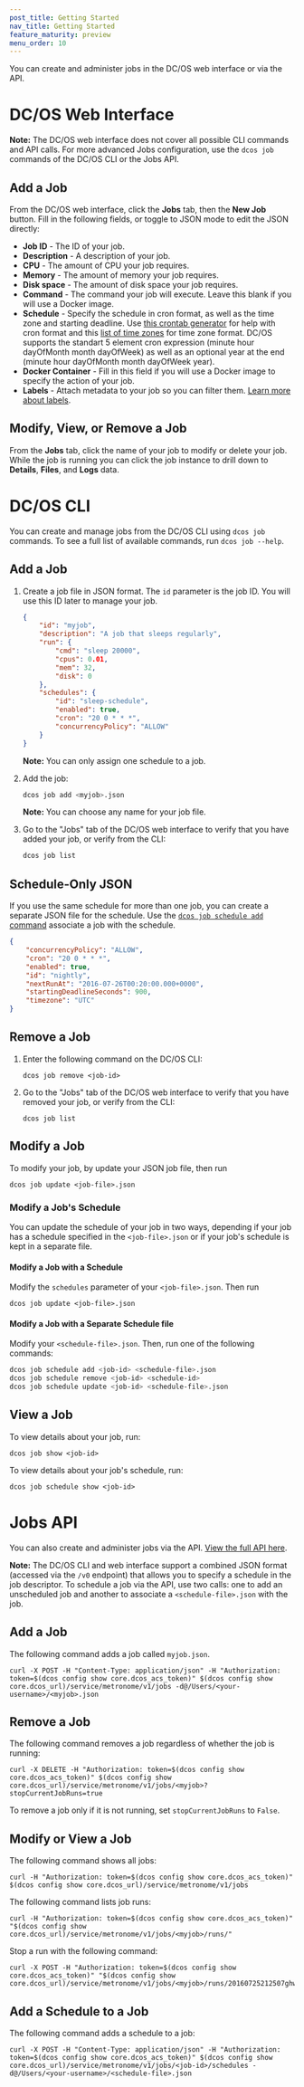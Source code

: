 ```yaml
---
post_title: Getting Started
nav_title: Getting Started
feature_maturity: preview
menu_order: 10
---
```


You can create and administer jobs in the DC/OS web interface or via the API.

# DC/OS Web Interface

**Note:** The DC/OS web interface does not cover all possible CLI commands and API calls. For more advanced Jobs configuration, use the `dcos job` commands of the DC/OS CLI or the Jobs API.

## Add a Job

From the DC/OS web interface, click the **Jobs** tab, then the **New Job** button. Fill in the following fields, or toggle to JSON mode to edit the JSON directly:

* **Job ID** - The ID of your job.
* **Description** - A description of your job.
* **CPU** - The amount of CPU your job requires.
* **Memory** - The amount of memory your job requires.
* **Disk space** - The amount of disk space your job requires.
* **Command** - The command your job will execute. Leave this blank if you will use a Docker image.
* **Schedule** - Specify the schedule in cron format, as well as the time zone and starting deadline. Use [this crontab generator](http://crontab.guru) for help with cron format and this [list of time zones](http://www.timeanddate.com/time/zones/) for time zone format. DC/OS supports the standart 5 element cron expression (minute hour dayOfMonth month dayOfWeek) as well as an optional year at the end (minute hour dayOfMonth month dayOfWeek year).
* **Docker Container** - Fill in this field if you will use a Docker image to specify the action of your job.
* **Labels** - Attach metadata to your job so you can filter them. [Learn more about labels](/docs/1.8/usage/tutorials/task-labels.md).

## Modify, View, or Remove a Job

From the **Jobs** tab, click the name of your job to modify or delete your job. While the job is running you can click the job instance to drill down to **Details**, **Files**, and **Logs** data.

# DC/OS CLI
  
You can create and manage jobs from the DC/OS CLI using `dcos job` commands. To see a full list of available commands, run `dcos job --help`.
 
## Add a Job
 
1. Create a job file in JSON format. The `id` parameter is the job ID. You will use this ID later to manage your job.
 
    ```json
    {
        "id": "myjob",
        "description": "A job that sleeps regularly",
        "run": {
            "cmd": "sleep 20000",
            "cpus": 0.01,
            "mem": 32,
            "disk": 0
        },
        "schedules": {
            "id": "sleep-schedule",
            "enabled": true,
            "cron": "20 0 * * *",
            "concurrencyPolicy": "ALLOW"
        }
    }
    ```
 
     **Note:** You can only assign one schedule to a job.
 
1. Add the job:
    ```bash
    dcos job add <myjob>.json
    ```
 
    **Note:** You can choose any name for your job file.
 
1. Go to the "Jobs" tab of the DC/OS web interface to verify that you have added your job, or verify from the CLI:
    ```bash
    dcos job list
    ```
 
## Schedule-Only JSON
 
If you use the same schedule for more than one job, you can create a separate JSON file for the schedule. Use the [`dcos job schedule add` command](#add-sched) associate a job with the schedule.
 
```json
{
    "concurrencyPolicy": "ALLOW",
    "cron": "20 0 * * *",
    "enabled": true,
    "id": "nightly",
    "nextRunAt": "2016-07-26T00:20:00.000+0000",
    "startingDeadlineSeconds": 900,
    "timezone": "UTC"
}
```
 
## Remove a Job
 
1. Enter the following command on the DC/OS CLI:
 
    ```
    dcos job remove <job-id>
    ```
 
1. Go to the "Jobs" tab of the DC/OS web interface to verify that you have removed your job, or verify from the CLI:
 
    ```
    dcos job list
    ```
 
## Modify a Job
 
To modify your job, by update your JSON job file, then run
 
```
dcos job update <job-file>.json
```

### Modify a Job's Schedule

You can update the schedule of your job in two ways, depending if your job has a schedule specified in the `<job-file>.json` or if your job's schedule is kept in a separate file.

#### Modify a Job with a Schedule

Modify the `schedules` parameter of your `<job-file>.json`. Then run

```
dcos job update <job-file>.json
```

#### Modify a Job with a Separate Schedule file

Modify your `<schedule-file>.json`. Then, run one of the following commands:
 
```bash
dcos job schedule add <job-id> <schedule-file>.json
dcos job schedule remove <job-id> <schedule-id>
dcos job schedule update <job-id> <schedule-file>.json
```
 
## View a Job

To view details about your job, run:
 
```
dcos job show <job-id>
```
 
To view details about your job's schedule, run:
 
```
dcos job schedule show <job-id>
```

# Jobs API

You can also create and administer jobs via the API. [View the full API here](http://dcos.github.io/metronome/docs/generated/api.html).

**Note:** The DC/OS CLI and web interface support a combined JSON format (accessed via the `/v0` endpoint) that allows you to specify a schedule in the job descriptor. To schedule a job via the API, use two calls: one to add an unscheduled job and another to associate a `<schedule-file>.json` with the job.

## Add a Job

The following command adds a job called `myjob.json`.

```
curl -X POST -H "Content-Type: application/json" -H "Authorization: token=$(dcos config show core.dcos_acs_token)" $(dcos config show core.dcos_url)/service/metronome/v1/jobs -d@/Users/<your-username>/<myjob>.json
```

## Remove a Job

The following command removes a job regardless of whether the job is running:
```
curl -X DELETE -H "Authorization: token=$(dcos config show core.dcos_acs_token)" $(dcos config show core.dcos_url)/service/metronome/v1/jobs/<myjob>?stopCurrentJobRuns=true
```

To remove a job only if it is not running, set `stopCurrentJobRuns` to `False`.

## Modify or View a Job

The following command shows all jobs:

```
curl -H "Authorization: token=$(dcos config show core.dcos_acs_token)" $(dcos config show core.dcos_url)/service/metronome/v1/jobs
```

The following command lists job runs:

```
curl -H "Authorization: token=$(dcos config show core.dcos_acs_token)" "$(dcos config show core.dcos_url)/service/metronome/v1/jobs/<myjob>/runs/"
```

Stop a run with the following command:

```
curl -X POST -H "Authorization: token=$(dcos config show core.dcos_acs_token)" "$(dcos config show core.dcos_url)/service/metronome/v1/jobs/<myjob>/runs/20160725212507ghwfZ/actions/stop"
```

<a name="add-sched"></a>
## Add a Schedule to a Job

The following command adds a schedule to a job:

```
curl -X POST -H "Content-Type: application/json" -H "Authorization: token=$(dcos config show core.dcos_acs_token)" $(dcos config show core.dcos_url)/service/metronome/v1/jobs/<job-id>/schedules -d@/Users/<your-username>/<schedule-file>.json 
```